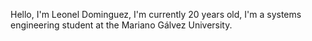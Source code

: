 Hello, I'm Leonel Dominguez, I'm currently 20 years old, I'm a systems engineering student at the Mariano Gálvez University.
